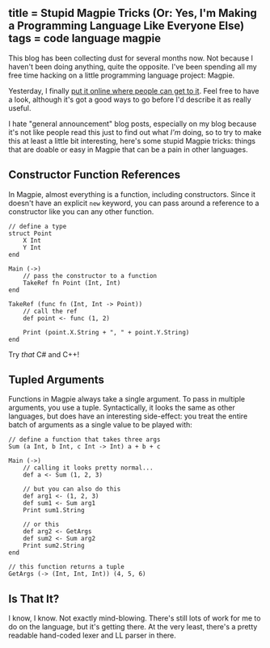 title = Stupid Magpie Tricks (Or: Yes, I'm Making a Programming Language Like Everyone Else)
tags = code language magpie
---
This blog has been collecting dust for several months now. Not because I
haven't been doing anything, quite the opposite. I've been spending all my
free time hacking on a little programming language project: Magpie.

Yesterday, I finally [put it online where people can get to it](http://bitbucket.org/munificent/magpie/). Feel free
to have a look, although it's got a good ways to go before I'd describe it as
really useful.

I hate "general announcement" blog posts, especially on my blog because it's
not like people read this just to find out what _I'm_ doing, so to try to make
this at least a little bit interesting, here's some stupid Magpie tricks:
things that are doable or easy in Magpie that can be a pain in other
languages.

## Constructor Function References

In Magpie, almost everything is a function, including constructors. Since it
doesn't have an explicit `new` keyword, you can pass around a reference to a
constructor like you can any other function.

    // define a type
    struct Point
        X Int
        Y Int
    end

    Main (->)
        // pass the constructor to a function
        TakeRef fn Point (Int, Int)
    end

    TakeRef (func fn (Int, Int -> Point))
        // call the ref
        def point <- func (1, 2)

        Print (point.X.String + ", " + point.Y.String)
    end

Try _that_ C# and C++!

## Tupled Arguments

Functions in Magpie always take a single argument. To pass in multiple
arguments, you use a tuple. Syntactically, it looks the same as other
languages, but does have an interesting side-effect: you treat the entire
batch of arguments as a single value to be played with:

    // define a function that takes three args
    Sum (a Int, b Int, c Int -> Int) a + b + c

    Main (->)
        // calling it looks pretty normal...
        def a <- Sum (1, 2, 3)

        // but you can also do this
        def arg1 <- (1, 2, 3)
        def sum1 <- Sum arg1
        Print sum1.String

        // or this
        def arg2 <- GetArgs
        def sum2 <- Sum arg2
        Print sum2.String
    end

    // this function returns a tuple
    GetArgs (-> (Int, Int, Int)) (4, 5, 6)

## Is That It?

I know, I know. Not exactly mind-blowing. There's still lots of work for me to
do on the language, but it's getting there. At the very least, there's a
pretty readable hand-coded lexer and LL parser in there.
